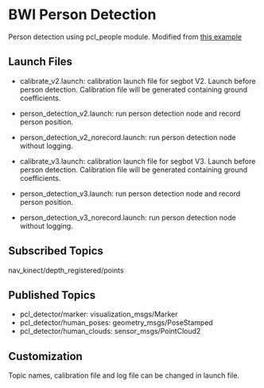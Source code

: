 # BWI Person Detection

Person detection using pcl\_people module. Modified from [this example](http://pointclouds.org/documentation/tutorials/ground\_based\_rgbd\_people\_detection.php)

## Launch Files

+ calibrate\_v2.launch: calibration launch file for segbot V2. Launch before person detection. Calibration file will be generated containing ground coefficients.  
+ person\_detection\_v2.launch: run person detection node and record person position.  
+ person\_detection\_v2\_norecord.launch: run person detection node without logging.


+ calibrate\_v3.launch: calibration launch file for segbot V3. Launch before person detection. Calibration file will be generated containing ground coefficients.  
+ person\_detection\_v3.launch: run person detection node and record person position.  
+ person\_detection\_v3\_norecord.launch: run person detection node without logging.

## Subscribed Topics

nav\_kinect/depth\_registered/points

## Published Topics

+ pcl\_detector/marker: visualization\_msgs/Marker
+ pcl\_detector/human\_poses: geometry\_msgs/PoseStamped
+ pcl\_detector/human\_clouds: sensor\_msgs/PointCloud2

## Customization

Topic names, calibration file and log file can be changed in launch file.
